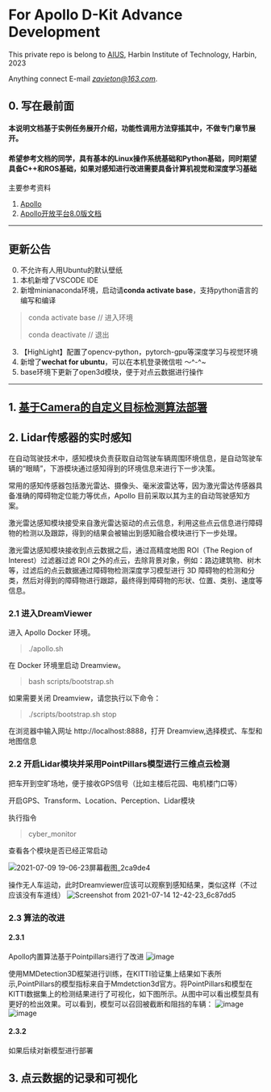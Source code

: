 # For Apollo D-Kit Advance Development
This private repo is belong to [AIUS](http://aius.hit.edu.cn/main.htm), Harbin Institute of Technology, Harbin, 2023 

Anything connect E-mail *zavieton@163.com*.

## 0. 写在最前面

#### 本说明文档基于实例任务展开介绍，功能性调用方法穿插其中，不做专门章节展开。
#### 希望参考文档的同学，具有基本的Linux操作系统基础和Python基础，同时期望具备C++和ROS基础，如果对感知进行改进需要具备计算机视觉和深度学习基础

主要参考资料
1. [Apollo](https://apollo.baidu.com)
2. [Apollo开放平台8.0版文档](https://apollo.baidu.com/community/Apollo-Homepage-Document/Apollo_Doc_CN_8_0?doc=%2F%25E4%25BD%25BF%25E7%2594%25A8%25E6%258C%2587%25E5%258D%2597%2F%25E5%25BF%25AB%25E9%2580%259F%25E4%25B8%258A%25E6%2589%258B)


---
## 更新公告

0. 不允许有人用Ubuntu的默认壁纸
1. 本机新增了VSCODE IDE
2. 新增minianaconda环境，启动请**conda activate base**，支持python语言的编写和编译 
> conda activate base // 进入环境
> 
> conda deactivate // 退出

3. 【HighLight】配置了opencv-python，pytorch-gpu等深度学习与视觉环境
4. 新增了**wechat for ubuntu**，可以在本机登录微信啦 ～^-^~
5. base环境下更新了open3d模块，便于对点云数据进行操作
---

## 1. [基于Camera的自定义目标检测算法部署](https://github.com/Zavieton/Apollo_Perception_GET_START/edit/main/Camera.md)


## 2. Lidar传感器的实时感知
在自动驾驶技术中，感知模块负责获取自动驾驶车辆周围环境信息，是自动驾驶车辆的“眼睛”，下游模块通过感知得到的环境信息来进行下一步决策。

常用的感知传感器包括激光雷达、摄像头、毫米波雷达等，因为激光雷达传感器具备准确的障碍物定位能力等优点，Apollo 目前采取以其为主的自动驾驶感知方案。

激光雷达感知模块接受来自激光雷达驱动的点云信息，利用这些点云信息进行障碍物的检测以及跟踪，得到的结果会被输出到感知融合模块进行下一步处理。

激光雷达感知模块接收到点云数据之后，通过高精度地图 ROI（The Region of Interest）过滤器过滤 ROI 之外的点云，去除背景对象，例如：路边建筑物、树木等，过滤后的点云数据通过障碍物检测深度学习模型进行 3D 障碍物的检测和分类，然后对得到的障碍物进行跟踪，最终得到障碍物的形状、位置、类别、速度等信息。



### 2.1 进入DreamViewer

进入 Apollo Docker 环境。

>./apollo.sh
>
在 Docker 环境里启动 Dreamview。

>bash scripts/bootstrap.sh
>
如果需要关闭 Dreamview，请您执行以下命令：

>./scripts/bootstrap.sh stop
>
在浏览器中输入网址 http://localhost:8888，打开 Dreamview,选择模式、车型和地图信息


### 2.2 开启Lidar模块并采用PointPillars模型进行三维点云检测
把车开到空旷场地，便于接收GPS信号（比如主楼后花园、电机楼门口等）

开启GPS、Transform、Location、Perception、Lidar模块

执行指令

> cyber_monitor

查看各个模块是否已经正常启动

![2021-07-09 19-06-23屏幕截图_2ca9de4](https://user-images.githubusercontent.com/46212574/230709676-ddcee15a-38ec-44ac-a444-cc4d8edaee9a.png)

操作无人车运动，此时Dreamviewer应该可以观察到感知结果，类似这样（不过应该没有车道线）
![Screenshot from 2021-07-14 12-42-23_6c87dd5](https://user-images.githubusercontent.com/46212574/230709898-9605a8ab-40d9-46ed-aeb0-f8109295b990.png)


### 2.3 算法的改进
#### 2.3.1 
Apollo内置算法基于Pointpillars进行了改进 
![image](https://user-images.githubusercontent.com/46212574/230710166-f6bc17ed-e415-4bad-8083-5662c0fb25b5.png)

使用MMDetection3D框架进行训练，在KITTI验证集上结果如下表所示,PointPillars的模型指标来自于Mmdetction3d官方。将PointPillars和模型在KITTI数据集上的检测结果进行了可视化，如下图所示。从图中可以看出模型具有更好的检出效果。可以看到，模型可以召回被截断和阻挡的车辆：
![image](https://user-images.githubusercontent.com/46212574/230710184-43f1d9f8-c651-4e78-a61f-68443f7862b7.png)
![image](https://user-images.githubusercontent.com/46212574/230710186-2bb28075-c13b-4af3-a7e5-b29dc31a4bb1.png)

#### 2.3.2
如果后续对新模型进行部署


## 3. 点云数据的记录和可视化

